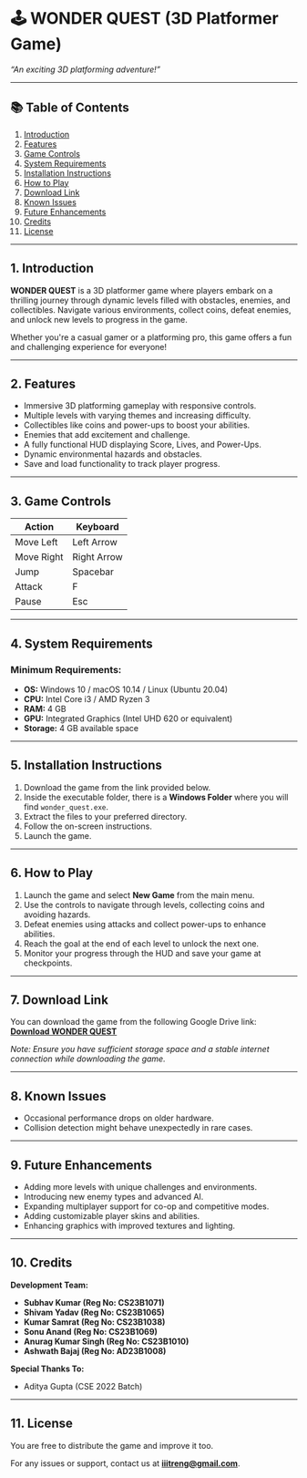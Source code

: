 # 🕹️ **WONDER QUEST (3D Platformer Game)**  
*“An exciting 3D platforming adventure!”*

---

## 📚 **Table of Contents**  
1. [Introduction](#introduction)  
2. [Features](#features)  
3. [Game Controls](#game-controls)  
4. [System Requirements](#system-requirements)  
5. [Installation Instructions](#installation-instructions)  
6. [How to Play](#how-to-play)  
7. [Download Link](#download-link)  
8. [Known Issues](#known-issues)  
9. [Future Enhancements](#future-enhancements)  
10. [Credits](#credits)  
11. [License](#license)  

---

## 1. Introduction <a name="introduction"></a>  
**WONDER QUEST** is a 3D platformer game where players embark on a thrilling journey through dynamic levels filled with obstacles, enemies, and collectibles. Navigate various environments, collect coins, defeat enemies, and unlock new levels to progress in the game.

Whether you're a casual gamer or a platforming pro, this game offers a fun and challenging experience for everyone!

---

## 2. Features <a name="features"></a>  
- Immersive 3D platforming gameplay with responsive controls.  
- Multiple levels with varying themes and increasing difficulty.  
- Collectibles like coins and power-ups to boost your abilities.  
- Enemies that add excitement and challenge.  
- A fully functional HUD displaying Score, Lives, and Power-Ups.  
- Dynamic environmental hazards and obstacles.  
- Save and load functionality to track player progress.

---

## 3. Game Controls <a name="game-controls"></a>  

| **Action**      | **Keyboard**        |  
|-----------------|---------------------|  
| Move Left       | Left Arrow           |  
| Move Right      | Right Arrow          |  
| Jump            | Spacebar             |  
| Attack          | F                    |  
| Pause           | Esc                  |  

---

## 4. System Requirements <a name="system-requirements"></a>  

### Minimum Requirements:  
- **OS:** Windows 10 / macOS 10.14 / Linux (Ubuntu 20.04)  
- **CPU:** Intel Core i3 / AMD Ryzen 3  
- **RAM:** 4 GB  
- **GPU:** Integrated Graphics (Intel UHD 620 or equivalent)  
- **Storage:** 4 GB available space  

---

## 5. Installation Instructions <a name="installation-instructions"></a>  
1. Download the game from the link provided below.  
2. Inside the executable folder, there is a **Windows Folder** where you will find `wonder_quest.exe`.  
3. Extract the files to your preferred directory.  
4. Follow the on-screen instructions.  
5. Launch the game.

---

## 6. How to Play <a name="how-to-play"></a>  
1. Launch the game and select **New Game** from the main menu.  
2. Use the controls to navigate through levels, collecting coins and avoiding hazards.  
3. Defeat enemies using attacks and collect power-ups to enhance abilities.  
4. Reach the goal at the end of each level to unlock the next one.  
5. Monitor your progress through the HUD and save your game at checkpoints.

---

## 7. Download Link <a name="download-link"></a>  
You can download the game from the following Google Drive link:  
[**Download WONDER QUEST**](https://drive.google.com/drive/folders/1bh1C1jRSBj0jzb9lR9dJVgD3SeYcEYtt?usp=sharing)

*Note: Ensure you have sufficient storage space and a stable internet connection while downloading the game.*

---

## 8. Known Issues <a name="known-issues"></a>  
- Occasional performance drops on older hardware.  
- Collision detection might behave unexpectedly in rare cases.

---

## 9. Future Enhancements <a name="future-enhancements"></a>  
- Adding more levels with unique challenges and environments.  
- Introducing new enemy types and advanced AI.  
- Expanding multiplayer support for co-op and competitive modes.  
- Adding customizable player skins and abilities.  
- Enhancing graphics with improved textures and lighting.

---

## 10. Credits <a name="credits"></a>  

**Development Team:**  
- **Subhav Kumar (Reg No: CS23B1071)**  
- **Shivam Yadav (Reg No: CS23B1065)**  
- **Kumar Samrat (Reg No: CS23B1038)** 
- **Sonu Anand (Reg No: CS23B1069)**  
- **Anurag Kumar Singh (Reg No: CS23B1010)**   
- **Ashwath Bajaj (Reg No: AD23B1008)**  

**Special Thanks To:**  
- Aditya Gupta (CSE 2022 Batch)

---

## 11. License <a name="license"></a>  
You are free to distribute the game and improve it too.

For any issues or support, contact us at **iiitreng@gmail.com**.
